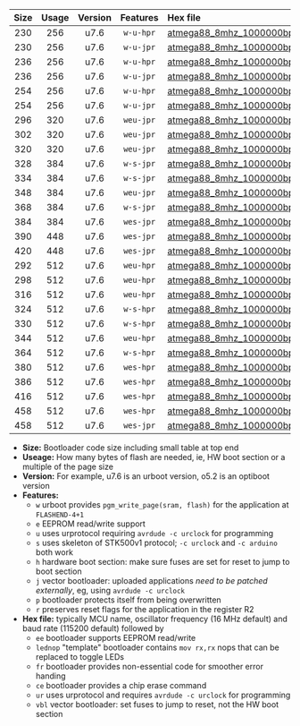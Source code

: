 |Size|Usage|Version|Features|Hex file|
|:-:|:-:|:-:|:-:|:--|
|230|256|u7.6|`w-u-hpr`|[atmega88_8mhz_1000000bps_ur.hex](https://raw.githubusercontent.com/stefanrueger/urboot/main//atmega88_8mhz_1000000bps_ur.hex)|
|230|256|u7.6|`w-u-jpr`|[atmega88_8mhz_1000000bps_ur_vbl.hex](https://raw.githubusercontent.com/stefanrueger/urboot/main//atmega88_8mhz_1000000bps_ur_vbl.hex)|
|236|256|u7.6|`w-u-hpr`|[atmega88_8mhz_1000000bps_lednop_ur.hex](https://raw.githubusercontent.com/stefanrueger/urboot/main//atmega88_8mhz_1000000bps_lednop_ur.hex)|
|236|256|u7.6|`w-u-jpr`|[atmega88_8mhz_1000000bps_lednop_ur_vbl.hex](https://raw.githubusercontent.com/stefanrueger/urboot/main//atmega88_8mhz_1000000bps_lednop_ur_vbl.hex)|
|254|256|u7.6|`w-u-hpr`|[atmega88_8mhz_1000000bps_lednop_fr_ur.hex](https://raw.githubusercontent.com/stefanrueger/urboot/main//atmega88_8mhz_1000000bps_lednop_fr_ur.hex)|
|254|256|u7.6|`w-u-jpr`|[atmega88_8mhz_1000000bps_lednop_fr_ur_vbl.hex](https://raw.githubusercontent.com/stefanrueger/urboot/main//atmega88_8mhz_1000000bps_lednop_fr_ur_vbl.hex)|
|296|320|u7.6|`weu-jpr`|[atmega88_8mhz_1000000bps_ee_ur_vbl.hex](https://raw.githubusercontent.com/stefanrueger/urboot/main//atmega88_8mhz_1000000bps_ee_ur_vbl.hex)|
|302|320|u7.6|`weu-jpr`|[atmega88_8mhz_1000000bps_ee_lednop_ur_vbl.hex](https://raw.githubusercontent.com/stefanrueger/urboot/main//atmega88_8mhz_1000000bps_ee_lednop_ur_vbl.hex)|
|320|320|u7.6|`weu-jpr`|[atmega88_8mhz_1000000bps_ee_lednop_fr_ur_vbl.hex](https://raw.githubusercontent.com/stefanrueger/urboot/main//atmega88_8mhz_1000000bps_ee_lednop_fr_ur_vbl.hex)|
|328|384|u7.6|`w-s-jpr`|[atmega88_8mhz_1000000bps_vbl.hex](https://raw.githubusercontent.com/stefanrueger/urboot/main//atmega88_8mhz_1000000bps_vbl.hex)|
|334|384|u7.6|`w-s-jpr`|[atmega88_8mhz_1000000bps_lednop_vbl.hex](https://raw.githubusercontent.com/stefanrueger/urboot/main//atmega88_8mhz_1000000bps_lednop_vbl.hex)|
|348|384|u7.6|`weu-jpr`|[atmega88_8mhz_1000000bps_ee_lednop_fr_ce_ur_vbl.hex](https://raw.githubusercontent.com/stefanrueger/urboot/main//atmega88_8mhz_1000000bps_ee_lednop_fr_ce_ur_vbl.hex)|
|368|384|u7.6|`w-s-jpr`|[atmega88_8mhz_1000000bps_lednop_fr_vbl.hex](https://raw.githubusercontent.com/stefanrueger/urboot/main//atmega88_8mhz_1000000bps_lednop_fr_vbl.hex)|
|384|384|u7.6|`wes-jpr`|[atmega88_8mhz_1000000bps_ee_vbl.hex](https://raw.githubusercontent.com/stefanrueger/urboot/main//atmega88_8mhz_1000000bps_ee_vbl.hex)|
|390|448|u7.6|`wes-jpr`|[atmega88_8mhz_1000000bps_ee_lednop_vbl.hex](https://raw.githubusercontent.com/stefanrueger/urboot/main//atmega88_8mhz_1000000bps_ee_lednop_vbl.hex)|
|420|448|u7.6|`wes-jpr`|[atmega88_8mhz_1000000bps_ee_lednop_fr_vbl.hex](https://raw.githubusercontent.com/stefanrueger/urboot/main//atmega88_8mhz_1000000bps_ee_lednop_fr_vbl.hex)|
|292|512|u7.6|`weu-hpr`|[atmega88_8mhz_1000000bps_ee_ur.hex](https://raw.githubusercontent.com/stefanrueger/urboot/main//atmega88_8mhz_1000000bps_ee_ur.hex)|
|298|512|u7.6|`weu-hpr`|[atmega88_8mhz_1000000bps_ee_lednop_ur.hex](https://raw.githubusercontent.com/stefanrueger/urboot/main//atmega88_8mhz_1000000bps_ee_lednop_ur.hex)|
|316|512|u7.6|`weu-hpr`|[atmega88_8mhz_1000000bps_ee_lednop_fr_ur.hex](https://raw.githubusercontent.com/stefanrueger/urboot/main//atmega88_8mhz_1000000bps_ee_lednop_fr_ur.hex)|
|324|512|u7.6|`w-s-hpr`|[atmega88_8mhz_1000000bps.hex](https://raw.githubusercontent.com/stefanrueger/urboot/main//atmega88_8mhz_1000000bps.hex)|
|330|512|u7.6|`w-s-hpr`|[atmega88_8mhz_1000000bps_lednop.hex](https://raw.githubusercontent.com/stefanrueger/urboot/main//atmega88_8mhz_1000000bps_lednop.hex)|
|344|512|u7.6|`weu-hpr`|[atmega88_8mhz_1000000bps_ee_lednop_fr_ce_ur.hex](https://raw.githubusercontent.com/stefanrueger/urboot/main//atmega88_8mhz_1000000bps_ee_lednop_fr_ce_ur.hex)|
|364|512|u7.6|`w-s-hpr`|[atmega88_8mhz_1000000bps_lednop_fr.hex](https://raw.githubusercontent.com/stefanrueger/urboot/main//atmega88_8mhz_1000000bps_lednop_fr.hex)|
|380|512|u7.6|`wes-hpr`|[atmega88_8mhz_1000000bps_ee.hex](https://raw.githubusercontent.com/stefanrueger/urboot/main//atmega88_8mhz_1000000bps_ee.hex)|
|386|512|u7.6|`wes-hpr`|[atmega88_8mhz_1000000bps_ee_lednop.hex](https://raw.githubusercontent.com/stefanrueger/urboot/main//atmega88_8mhz_1000000bps_ee_lednop.hex)|
|416|512|u7.6|`wes-hpr`|[atmega88_8mhz_1000000bps_ee_lednop_fr.hex](https://raw.githubusercontent.com/stefanrueger/urboot/main//atmega88_8mhz_1000000bps_ee_lednop_fr.hex)|
|458|512|u7.6|`wes-hpr`|[atmega88_8mhz_1000000bps_ee_lednop_fr_ce.hex](https://raw.githubusercontent.com/stefanrueger/urboot/main//atmega88_8mhz_1000000bps_ee_lednop_fr_ce.hex)|
|458|512|u7.6|`wes-jpr`|[atmega88_8mhz_1000000bps_ee_lednop_fr_ce_vbl.hex](https://raw.githubusercontent.com/stefanrueger/urboot/main//atmega88_8mhz_1000000bps_ee_lednop_fr_ce_vbl.hex)|

- **Size:** Bootloader code size including small table at top end
- **Useage:** How many bytes of flash are needed, ie, HW boot section or a multiple of the page size
- **Version:** For example, u7.6 is an urboot version, o5.2 is an optiboot version
- **Features:**
  + `w` urboot provides `pgm_write_page(sram, flash)` for the application at `FLASHEND-4+1`
  + `e` EEPROM read/write support
  + `u` uses urprotocol requiring `avrdude -c urclock` for programming
  + `s` uses skeleton of STK500v1 protocol; `-c urclock` and `-c arduino` both work
  + `h` hardware boot section: make sure fuses are set for reset to jump to boot section
  + `j` vector bootloader: uploaded applications *need to be patched externally*, eg, using `avrdude -c urclock`
  + `p` bootloader protects itself from being overwritten
  + `r` preserves reset flags for the application in the register R2
- **Hex file:** typically MCU name, oscillator frequency (16 MHz default) and baud rate (115200 default) followed by
  + `ee` bootloader supports EEPROM read/write
  + `lednop` "template" bootloader contains `mov rx,rx` nops that can be replaced to toggle LEDs
  + `fr` bootloader provides non-essential code for smoother error handing
  + `ce` bootloader provides a chip erase command
  + `ur` uses urprotocol and requires `avrdude -c urclock` for programming
  + `vbl` vector bootloader: set fuses to jump to reset, not the HW boot section
